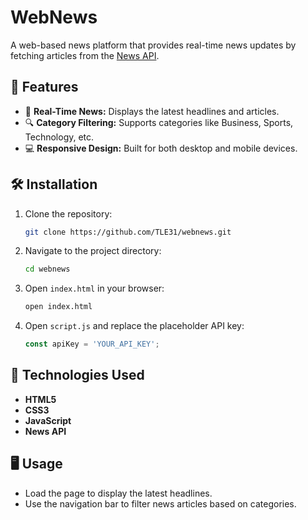 
# WebNews

A web-based news platform that provides real-time news updates by fetching articles from the [News API](https://newsapi.org/).

## 🚀 Features
- 📰 **Real-Time News:** Displays the latest headlines and articles.
- 🔍 **Category Filtering:** Supports categories like Business, Sports, Technology, etc.
- 💻 **Responsive Design:** Built for both desktop and mobile devices.

## 🛠️ Installation

1. Clone the repository:
   ```bash
   git clone https://github.com/TLE31/webnews.git
   ```
2. Navigate to the project directory:
   ```bash
   cd webnews
   ```
3. Open `index.html` in your browser:
   ```bash
   open index.html
   ```

4. Open `script.js` and replace the placeholder API key:
   ```javascript
   const apiKey = 'YOUR_API_KEY';
   ```

## 🧰 Technologies Used
- **HTML5**
- **CSS3**
- **JavaScript**
- **News API**

## 🖥️ Usage

- Load the page to display the latest headlines.
- Use the navigation bar to filter news articles based on categories.

